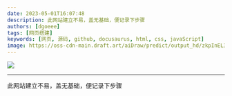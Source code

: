 ```yaml
---
date: 2023-05-01T16:07:48
description: 此网站建立不易，盖无基础，便记录下步骤
authors: [dgoeee]
tags: [网页搭建]
keywords: [网页, 源码, github, docusaurus, html, css, javaScript]
image: https://oss-cdn-main.draft.art/aiDraw/predict/output_hd/zkpInEL3f9WpogF8zInfqM3tCDWlRyzE-0.jpg
---
```


_![ ](https://oss-cdn-main.draft.art/aiDraw/predict/output_hd/7uD4M2NtegozdGtNWmlx4PC2c1t9OgLq-0.jpg)_

------

此网站建立不易，盖无基础，便记录下步骤




